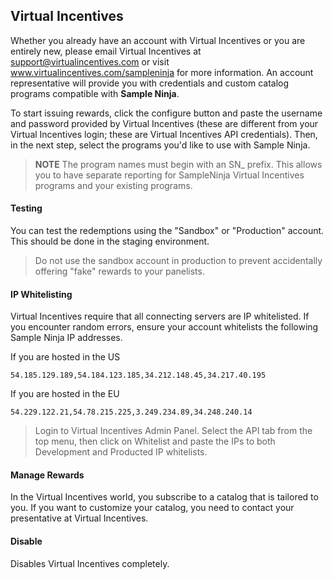 ## Virtual Incentives

Whether you already have an account with Virtual Incentives or you are entirely new, please email Virtual Incentives at support@virtualincentives.com or visit www.virtualincentives.com/sampleninja for more information. An account representative will provide you with credentials and custom catalog programs compatible with **Sample Ninja**.

To start issuing rewards, click the configure button and paste the username and password provided by Virtual Incentives (these are different from your Virtual Incentives login; these are Virtual Incentives API credentials). Then, in the next step, select the programs you'd like to use with Sample Ninja.

> **NOTE** The program names must begin with an SN_ prefix. This allows you to have separate reporting for SampleNinja Virtual Incentives programs and your existing programs.

#### Testing
You can test the redemptions using the "Sandbox" or "Production" account. This should be done in the staging environment.

> Do not use the sandbox account in production to prevent accidentally offering "fake" rewards to your panelists.

#### IP Whitelisting

Virtual Incentives require that all connecting servers are IP whitelisted. If you encounter random errors, ensure your account whitelists the following Sample Ninja IP addresses.

If you are hosted in the US
```
54.185.129.189,54.184.123.185,34.212.148.45,34.217.40.195
```

If you are hosted in the EU
```
54.229.122.21,54.78.215.225,3.249.234.89,34.248.240.14
```

> Login to Virtual Incentives Admin Panel. Select the API tab from the top menu, then click on Whitelist and paste the IPs to both Development and Producted IP whitelists.

#### Manage Rewards

In the Virtual Incentives world, you subscribe to a catalog that is tailored to you. If you want to customize your catalog, you need to contact your presentative at Virtual Incentives. 

#### Disable

Disables Virtual Incentives completely.
